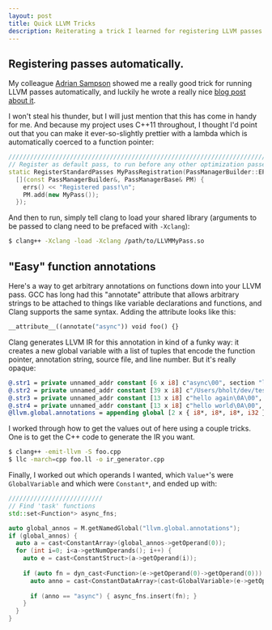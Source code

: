 ```yaml
---
layout: post
title: Quick LLVM Tricks
description: Reiterating a trick I learned for registering LLVM passes automatically with Clang, and some other gems.
---
```


## Registering passes automatically.
My colleague [Adrian Sampson](http://homes.cs.washington.edu/~asampson) showed me a really good trick for running LLVM passes automatically, and luckily he wrote a really nice [blog post about it](http://homes.cs.washington.edu/~asampson/blog/clangpass.html).

I won't steal his thunder, but I will just mention that this has come in handy for me. And because my project uses C++11 throughout, I thought I'd point out that you can make it ever-so-slightly prettier with a lambda which is automatically coerced to a function pointer:

```cpp
/////////////////////////////////////////////////////////////////////////
// Register as default pass, to run before any other optimization passes
static RegisterStandardPasses MyPassRegistration(PassManagerBuilder::EP_EarlyAsPossible,
  [](const PassManagerBuilder&, PassManagerBase& PM) {
    errs() << "Registered pass!\n";
    PM.add(new MyPass());
  });
```

And then to run, simply tell clang to load your shared library (arguments to be passed to clang need to be prefaced with `-Xclang`):

```bash
$ clang++ -Xclang -load -Xclang /path/to/LLVMMyPass.so
```

## "Easy" function annotations
Here's a way to get arbitrary annotations on functions down into your LLVM pass. GCC has long had this "annotate" attribute that allows arbitrary strings to be attached to things like variable declarations and functions, and Clang supports the same syntax. Adding the attribute looks like this:

```cpp
__attribute__((annotate("async")) void foo() {}
```

Clang generates LLVM IR for this annotation in kind of a funky way: it creates a new global variable with a list of tuples that encode the function pointer, annotation string, source file, and line number. But it's really opaque:

```llvm
@.str1 = private unnamed_addr constant [6 x i8] c"async\00", section "llvm.metadata"
@.str2 = private unnamed_addr constant [39 x i8] c"/Users/bholt/dev/test/async_finish.cpp\00", section "llvm.metadata"
@.str3 = private unnamed_addr constant [13 x i8] c"hello again\0A\00", align 1
@.str4 = private unnamed_addr constant [13 x i8] c"hello world\0A\00", align 1
@llvm.global.annotations = appending global [2 x { i8*, i8*, i8*, i32 }] [{ i8*, i8*, i8*, i32 } { i8* bitcast (void (%struct.Task*)* @"_ZNK4TaskIZ4mainE3$_1_0EclEv" to i8*), i8* getelementptr inbounds ([6 x i8]* @.str1, i32 0, i32 0), i8* getelementptr inbounds ([39 x i8]* @.str2, i32 0, i32 0), i32 12 }, { i8*, i8*, i8*, i32 } { i8* bitcast (void (%struct.Task.3*)* @"_ZNK4TaskIZ4mainE3$_0EclEv" to i8*), i8* getelementptr inbounds ([6 x i8]* @.str1, i32 0, i32 0), i8* getelementptr inbounds ([39 x i8]* @.str2, i32 0, i32 0), i32 12 }], section "llvm.metadata"
```

I worked through how to get the values out of here using a couple tricks. One is to get the C++ code to generate the IR you want.

```bash
$ clang++ -emit-llvm -S foo.cpp
$ llc -march=cpp foo.ll -o ir_generator.cpp
```

Finally, I worked out which operands I wanted, which `Value*`'s were `GlobalVariable` and which were `Constant*`, and ended up with:

```cpp
//////////////////////////
// Find 'task' functions
std::set<Function*> async_fns;

auto global_annos = M.getNamedGlobal("llvm.global.annotations");
if (global_annos) {
  auto a = cast<ConstantArray>(global_annos->getOperand(0));
  for (int i=0; i<a->getNumOperands(); i++) {
    auto e = cast<ConstantStruct>(a->getOperand(i));
    
    if (auto fn = dyn_cast<Function>(e->getOperand(0)->getOperand(0))) {
      auto anno = cast<ConstantDataArray>(cast<GlobalVariable>(e->getOperand(1)->getOperand(0))->getOperand(0))->getAsCString();
      
      if (anno == "async") { async_fns.insert(fn); }
    }
  }
}
```

